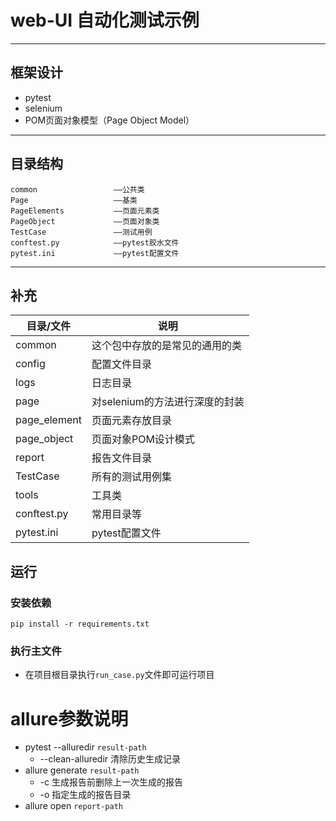 # web-UI 自动化测试示例

---

## 框架设计

- pytest
- selenium
- POM页面对象模型（Page Object Model）

---

## 目录结构

    common                 ——公共类
    Page                   ——基类
    PageElements           ——页面元素类
    PageObject             ——页面对象类
    TestCase               ——测试用例
    conftest.py            ——pytest胶水文件
    pytest.ini             ——pytest配置文件

---


## 补充  
|目录/文件| 说明 | 
|--|--|
|common|                 这个包中存放的是常见的通用的类
|config|                 配置文件目录	                 
|logs|	                 日志目录  	 
|page|	                 对selenium的方法进行深度的封装	 
|page_element|	         页面元素存放目录  	 
|page_object|	         页面对象POM设计模式	              
|report|	             报告文件目录  	 
|TestCase|	             所有的测试用例集	             
|tools|	                 工具类	                         
|conftest.py|	         常用目录等  	 
|pytest.ini|	         pytest配置文件  	 

## 运行

### 安装依赖

```shell
pip install -r requirements.txt
```

### 执行主文件

* 在项目根目录执行`run_case.py`文件即可运行项目


# allure参数说明


- pytest --alluredir `result-path`
    - --clean-alluredir 清除历史生成记录
- allure generate `result-path`
    - -c 生成报告前删除上一次生成的报告
    - -o 指定生成的报告目录
- allure open `report-path`
